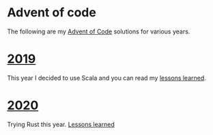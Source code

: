 # Advent of code

The following are my [Advent of Code](https://adventofcode.com/) solutions for various years.

# [2019](https://github.com/volker48/advent-of-code/tree/master/2019)

This year I decided to use Scala and you can read my [lessons learned](2019/README.md).

# [2020](https://github.com/volker48/advent-of-code/tree/master/2020)

Trying Rust this year. [Lessons learned](2020/README.md)
